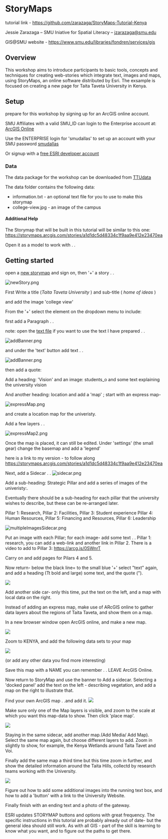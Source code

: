 # StoryMaps

tutorial link - https://github.com/zarazaga/StoryMaps-Tutorial-Kenya

Jessie Zarazaga – SMU Iniative for Spatial Literacy – jzarazaga@smu.edu

GIS@SMU website - https://www.smu.edu/libraries/fondren/services/gis

## Overview

This workshop aims to introduce participants to basic tools, concepts and techniques for creating web-stories which integrate text, images and maps, using StoryMaps, an online software distributed by Esri.   The exsample is focused on creating a new page for Taita Taveta University in Kenya.

## Setup

prepare for this workshop by signing up for an ArcGIS online account.

SMU Affiliates with a valid SMU_ID can login to the Enterprise account at: [ArcGIS Online](https://www.arcgis.com/home/index.html) 

Use the ENTERPRISE login for 'smudallas' to set up an account with your SMU password [smudallas](https://www.arcgis.com/sharing/rest/oauth2/authorize?client_id=arcgisonline&display=default&response_type=token&state=%7B%22useLandingPage%22%3Atrue%7D&expiration=20160&locale=en-us&redirect_uri=https%3A%2F%2Fwww.arcgis.com%2Fhome%2Faccountswitcher-callback.html&force_login=true&hideCancel=true&showSignupOption=true&canHandleCrossOrgSignIn=true&signuptype=esri)

Or signup with a [free ESRI developer account](https://developers.arcgis.com/sign-up/)

### Data

The data package for the workshop can be downloaded from [TTUdata](https://github.com/zarazaga/StoryMaps/tree/master/TTUdata.zip)

The data folder contains the following data:

* information.txt  - an optional text file for you to use to make this storymap
* college-view.jpg  - an image of the campus


#### Additional Help
The Storymap that will be built in this tutorial will be similar to this one: https://storymaps.arcgis.com/stories/a1d1dc5d48334c1f9aa9e412e23470ea

Open it as a model to work with . .
 
## Getting started
open a [new storymap](https://storymaps.arcgis.com/) and sign on, then '+' a story . . 

![newStory.png](./media/newStory.png)

First Write a title (*Taita Taveta University* ) and sub-title ( *home of ideas* )

and add the image 'college view' 

From the '+' select the element on the dropdown menu to include:

first add a Paragraph . . 

note: open the [text file](https://github.com/zarazaga/StoryMaps/TTU_data/information.txt) if you want to use the text I have prepared . .

![addBanner.png](./media/addBanner.png)

and under the 'text' button add text . .

![addBanner.png](./media/addBanner2.png)

then add a quote:

Add a heading:  'Vision'
and an image: students_o
and some text explaining the university vision

And another heading: location
and add a 'map' ; 
start with an express map-

![expressMap.png](./media/expressMap.png)

and create a location map for the univeristy.

Add a few layers . . 

![expressMap2.png](./media/expressMap2.png)

Once the map is placed, it can still be edited. 
Under 'settings' (the small gear) change the basemap
and add a 'legend'

here is a link to my version - to follow along 
https://storymaps.arcgis.com/stories/a1d1dc5d48334c1f9aa9e412e23470ea


Next, add a Sidecar . . 
![sidecar.png](./media/sidecar.png)

Add a sub-heading: Strategic Pillar
and add a series of images of the univeristy:.  

Eventually there should be a sub-heading for each pillar that the university wishes to describe, but these can be re-arranged later. 

Pillar 1: Research,  Pillar 2: Facilities, Pillar 3: Student experience Pillar 4: Human Resources,  Pillar 5: Financing and Resources, Pillar 6: Leadership

![multipleImagesSidecar.png](./media/multipleImagesSidecar.png)

Put an image with each Pillar; for each image- add some text . .
Pillar 1: research, you can add a web-link and another link in Pillar 2.
There is a video to add to Pillar 3: 
https://arcg.is/0SWnrT

Carry on and add pages for Pilars 4 and 5. 

Now return- below the black line= to the small blue '+' select "text" again, and add a heading (Tt bold and large) some text, and the quote ("). 

![](./media/addBanner2.png)

Add another side car- only this time, put the text on the left, and a map with local data on the right. 

Instead of adding an express map, make use of ARcGIS online to gather data layers about the regions of Taita Taveta, and show them on a map. 

In a new browser window open ArcGIS online, and make a new map.

![](./media/AGOLnewMap.png)

Zoom to KENYA, and add the following data sets to your map

![](./media/AGOLdata.png)

(or add any other data you find more interesting)

Save this map with a NAME you can remember . .
LEAVE ArcGIS Online.

Now return to StoryMap and use the banner to Add a sidecar. Selecting a 'docked panel' add the text on the left - describing vegetation, and add a map on the right to illustrate that. 

Find your own ArcGIS map  . .and add it.
![](./media/MediaMap.png)


Make sure only one of the Map layers is visible, and zoom to the scale at which you want this map-data to show. Then click 'place map'.

![](./media/PlaceMap.png)

Staying in the same sidecar, add another map.(Add Media/ Add Map). Select the same map again, but choose different layers to add. Zoom in slightly to show, for example, the Kenya Wetlands around Taita Tavet and Voi.

Finally add the same map a third time but this time zoom in further, and show the detailed information around the Taita Hills, collectd by research teams working with the University. 

![](./media/ZoominMap.png)

Figure out how to add some additional images into the running text box, and how to add a 'button' with a link to the University Website. 

Finally finish with an ending text and a photo of the gateway.

ESRI updates STORYMAP buttons and options with great frequency.  The specific instructions in this tutorial are probably already out of date- but the general idea should still work. As with all GIS - part of the skill is learning to know what you want, and to figure out the paths to get there.

